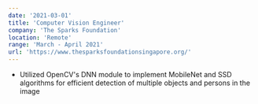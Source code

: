 ```yaml
---
date: '2021-03-01'
title: 'Computer Vision Engineer'
company: 'The Sparks Foundation'
location: 'Remote'
range: 'March - April 2021'
url: 'https://www.thesparksfoundationsingapore.org/'
---
```


- Utilized OpenCV's DNN module to implement MobileNet and SSD algorithms for efficient detection of multiple objects and persons in the image
